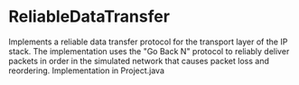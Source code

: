 # ReliableDataTransfer

Implements a reliable data transfer protocol for the transport layer of the IP stack. The implementation uses the "Go Back N" protocol to reliably deliver packets in order in the simulated network that causes packet loss and reordering.
Implementation in Project.java
